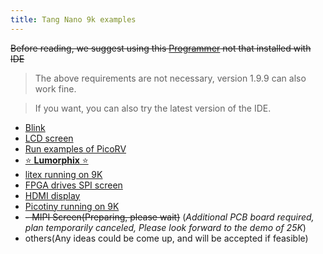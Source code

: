```yaml
---
title: Tang Nano 9k examples
---
```


~~Before reading, we suggest using this [Programmer](https://dl.sipeed.com/shareURL/TANG/programmer/archived) not that installed with IDE~~

> The above requirements are not necessary, version 1.9.9 can also work fine.

> If you want, you can also try the latest version of the IDE.



- [Blink](./examples/led.md)
- [LCD screen](./examples/rgb_screen.md)
- [Run examples of PicoRV](./examples/picorv.md)
- [⭐ **Lumorphix** ⭐](https://brisbanesilicon.com.au/products/lumorphix/beta-releases/#beta-release-02.0001)
- [litex running on 9K](https://github.com/curliph/tang_nano_9k_test)
- [FPGA drives SPI screen](https://github.com/sipeed/TangNano-9K-example/tree/main/spi_lcd)
- [HDMI display](https://github.com/sipeed/TangNano-9K-example/tree/main/hdmi)
- [Picotiny running on 9K](https://github.com/sipeed/TangNano-9K-example/tree/main/picotiny)
- ~~- MIPI Screen(Preparing, please wait)~~ (*Additional PCB board required, plan temporarily canceled, Please look forward to the demo of 25K*)
- others(Any ideas could be come up, and will be accepted if feasible)